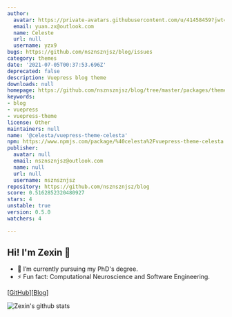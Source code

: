 ```yaml
---
author:
  avatar: https://private-avatars.githubusercontent.com/u/41458459?jwt=eyJhbGciOiJIUzI1NiIsInR5cCI6IkpXVCJ9.eyJpc3MiOiJnaXRodWIuY29tIiwiYXVkIjoicmF3LmdpdGh1YnVzZXJjb250ZW50LmNvbSIsImtleSI6ImtleTEiLCJleHAiOjE3MzQ2NTUxNDAsIm5iZiI6MTczNDY1Mzk0MCwicGF0aCI6Ii91LzQxNDU4NDU5In0.qPkMk5PHwLxk-aTNlfMFFsJ21IcG3BdZSKDKNCIDVPc&v=4
  email: yuan.zx@outlook.com
  name: Celeste
  url: null
  username: yzx9
bugs: https://github.com/nsznsznjsz/blog/issues
category: themes
date: '2021-07-05T00:37:53.696Z'
deprecated: false
description: Vuepress blog theme
downloads: null
homepage: https://github.com/nsznsznjsz/blog/tree/master/packages/theme-celesta#readme
keywords:
- blog
- vuepress
- vuepress-theme
license: Other
maintainers: null
name: '@celesta/vuepress-theme-celesta'
npm: https://www.npmjs.com/package/%40celesta%2Fvuepress-theme-celesta
publisher:
  avatar: null
  email: nsznsznjsz@outlook.com
  name: null
  url: null
  username: nsznsznjsz
repository: https://github.com/nsznsznjsz/blog
score: 0.5162852320480927
stars: 4
unstable: true
version: 0.5.0
watchers: 4

---
```


## Hi! I'm Zexin 👋

- 🔭 I’m currently pursuing my PhD's degree.
- ⚡ Fun fact: Computational Neuroscience and Software Engineering.

\[[GitHub](https://github.com/yzx9)\]\[[Blog](https://yzx9.github.io/)\]

<picture>
  <source
    media="(prefers-color-scheme: dark)"
    srcset="https://github-readme-stats-yzx9.vercel.app/api?username=yzx9&show_icons=true&theme=dark"
  />
  <source
    media="(prefers-color-scheme: light), (prefers-color-scheme: no-preference)"
    srcset="https://github-readme-stats-yzx9.vercel.app/api?username=yzx9&show_icons=true&theme=default"
  />
  <img 
    alt="Zexin's github stats"
    src="https://github-readme-stats-yzx9.vercel.app/api?username=yzx9&show_icons=true"
  />
</picture>

<!--
**yzx9/yzx9** is a ✨ _special_ ✨ repository because its `README.md` (this file) appears on your GitHub profile.

Here are some ideas to get you started:

- 🔭 I’m currently working on ...
- 🌱 I’m currently learning ...
- 👯 I’m looking to collaborate on ...
- 🤔 I’m looking for help with ...
- 💬 Ask me about ...
- 📫 How to reach me: ...
- 😄 Pronouns: ...
- ⚡ Fun fact: ...
-->
